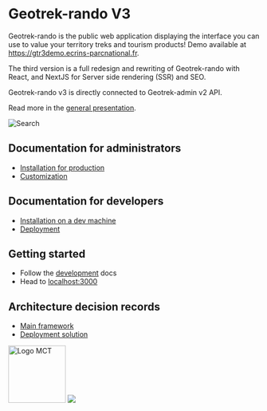 # Geotrek-rando V3

Geotrek-rando is the public web application displaying the interface you can use to value your territory treks and tourism products! 
Demo available at https://gtr3demo.ecrins-parcnational.fr.

The third version is a full redesign and rewriting of Geotrek-rando with React, and NextJS for Server side rendering (SSR) and SEO.

Geotrek-rando v3 is directly connected to Geotrek-admin v2 API.

Read more in the [general presentation](./docs/presentation-fr.md).

![Search](https://geotrek.ecrins-parcnational.fr/images/gtr3-04-search.jpg)

## Documentation for administrators

- [Installation for production](./docs/installation.md)
- [Customization](./docs/customization.md)

## Documentation for developers

- [Installation on a dev machine](./docs/development.md)
- [Deployment](./docs/deployment.md)

## Getting started

- Follow the [development](./docs/development.md) docs
- Head to [localhost:3000](http://localhost:3000)

## Architecture decision records

- [Main framework](./docs/adrs/main_framework.md)
- [Deployment solution](./docs/adrs/deployment_solution.md)

<a href="https://territoires.makina-corpus.com/"><img src="https://geotrek.fr/assets/img/logo_makina.svg" alt="Logo MCT" width="115"></a>
[![](https://geotrek.fr/assets/img/logo_autonomens-h120m.png)](https://datatheca.com/)
